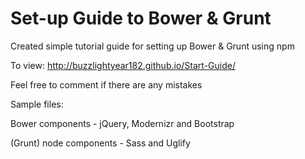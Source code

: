 Set-up Guide to Bower & Grunt
===========

Created simple tutorial guide for setting up Bower &amp; Grunt using npm

To view: http://buzzlightyear182.github.io/Start-Guide/

Feel free to comment if there are any mistakes


Sample files:

Bower components - jQuery, Modernizr and Bootstrap

(Grunt) node components - Sass and Uglify
